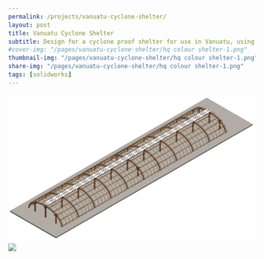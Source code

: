 ```yaml
---
permalink: /projects/vanuatu-cyclone-shelter/
layout: post
title: Vanuatu Cyclone Shelter
subtitle: Design for a cyclone proof shelter for use in Vanuatu, using locally available materials and building practices
#cover-img: "/pages/vanuatu-cyclone-shelter/hq colour shelter-1.png"
thumbnail-img: "/pages/vanuatu-cyclone-shelter/hq colour shelter-1.png"
share-img: "/pages/vanuatu-cyclone-shelter/hq colour shelter-1.png"
tags: [solidworks]
---
```


<img src="/pages/vanuatu-cyclone-shelter/hq colour shelter-1.png" align="centre">
<img src="hq colour shelter zoom.png" align="centre">
